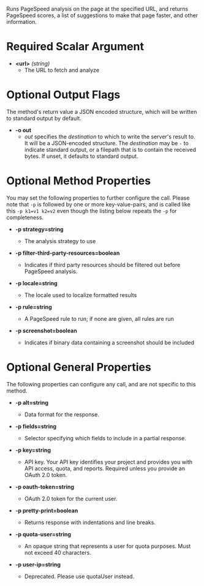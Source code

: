 Runs PageSpeed analysis on the page at the specified URL, and returns PageSpeed scores, a list of suggestions to make that page faster, and other information.
# Required Scalar Argument
* **&lt;url&gt;** *(string)*
    - The URL to fetch and analyze

# Optional Output Flags

The method's return value a JSON encoded structure, which will be written to standard output by default.

* **-o out**
    - *out* specifies the *destination* to which to write the server's result to.
      It will be a JSON-encoded structure.
      The *destination* may be `-` to indicate standard output, or a filepath that is to contain the received bytes.
      If unset, it defaults to standard output.
# Optional Method Properties

You may set the following properties to further configure the call. Please note that `-p` is followed by one 
or more key-value-pairs, and is called like this `-p k1=v1 k2=v2` even though the listing below repeats the
`-p` for completeness.

* **-p strategy=string**
    - The analysis strategy to use

* **-p filter-third-party-resources=boolean**
    - Indicates if third party resources should be filtered out before PageSpeed analysis.

* **-p locale=string**
    - The locale used to localize formatted results

* **-p rule=string**
    - A PageSpeed rule to run; if none are given, all rules are run

* **-p screenshot=boolean**
    - Indicates if binary data containing a screenshot should be included

# Optional General Properties

The following properties can configure any call, and are not specific to this method.

* **-p alt=string**
    - Data format for the response.

* **-p fields=string**
    - Selector specifying which fields to include in a partial response.

* **-p key=string**
    - API key. Your API key identifies your project and provides you with API access, quota, and reports. Required unless you provide an OAuth 2.0 token.

* **-p oauth-token=string**
    - OAuth 2.0 token for the current user.

* **-p pretty-print=boolean**
    - Returns response with indentations and line breaks.

* **-p quota-user=string**
    - An opaque string that represents a user for quota purposes. Must not exceed 40 characters.

* **-p user-ip=string**
    - Deprecated. Please use quotaUser instead.
